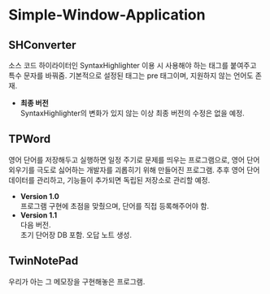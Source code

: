 # Simple-Window-Application  

SHConverter
-----------
  
소스 코드 하이라이터인 SyntaxHighlighter 이용 시 사용해야 하는 태그를 붙여주고 특수 문자를 바꿔줌.
기본적으로 설정된 태그는 pre 태그이며, 지원하지 않는 언어도 존재.
- **최종 버전**  
SyntaxHighlighter의 변화가 있지 않는 이상 최종 버전의 수정은 없을 예정.    

TPWord
------------
  
영어 단어를 저장해두고 실행하면 일정 주기로 문제를 띄우는 프로그램으로, 
영어 단어 외우기를 극도로 싫어하는 개발자를 괴롭히기 위해 만들어진 프로그램.
추후 영어 단어 데이터를 관리하고, 기능들이 추가되면 독립된 저장소로 관리할 예정.  
- **Version 1.0**  
프로그램 구현에 초점을 맞췄으며, 단어를 직접 등록해주어야 함.  
- **Version 1.1**  
다음 버전.  
초기 단어장 DB 포함.
오답 노트 생성.
  
TwinNotePad
------------
  
우리가 아는 그 메모장을 구현해놓은 프로그램.